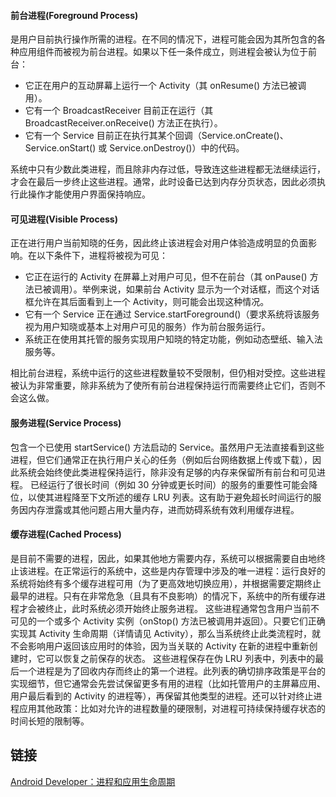 #### 	前台进程(Foreground Process)
是用户目前执行操作所需的进程。在不同的情况下，进程可能会因为其所包含的各种应用组件而被视为前台进程。如果以下任一条件成立，则进程会被认为位于前台：

* 它正在用户的互动屏幕上运行一个 Activity（其 onResume() 方法已被调用）。
* 它有一个 BroadcastReceiver 目前正在运行（其 BroadcastReceiver.onReceive() 方法正在执行）。
* 它有一个 Service 目前正在执行其某个回调（Service.onCreate()、Service.onStart() 或 Service.onDestroy()）中的代码。

系统中只有少数此类进程，而且除非内存过低，导致连这些进程都无法继续运行，才会在最后一步终止这些进程。通常，此时设备已达到内存分页状态，因此必须执行此操作才能使用户界面保持响应。

#### 可见进程(Visible Process)
正在进行用户当前知晓的任务，因此终止该进程会对用户体验造成明显的负面影响。在以下条件下，进程将被视为可见：

* 它正在运行的 Activity 在屏幕上对用户可见，但不在前台（其 onPause() 方法已被调用）。举例来说，如果前台 Activity 显示为一个对话框，而这个对话框允许在其后面看到上一个 Activity，则可能会出现这种情况。
* 它有一个 Service 正在通过 Service.startForeground()（要求系统将该服务视为用户知晓或基本上对用户可见的服务）作为前台服务运行。
* 系统正在使用其托管的服务实现用户知晓的特定功能，例如动态壁纸、输入法服务等。

相比前台进程，系统中运行的这些进程数量较不受限制，但仍相对受控。这些进程被认为非常重要，除非系统为了使所有前台进程保持运行而需要终止它们，否则不会这么做。

#### 服务进程(Service Process)
包含一个已使用 startService() 方法启动的 Service。虽然用户无法直接看到这些进程，但它们通常正在执行用户关心的任务（例如后台网络数据上传或下载），因此系统会始终使此类进程保持运行，除非没有足够的内存来保留所有前台和可见进程。
已经运行了很长时间（例如 30 分钟或更长时间）的服务的重要性可能会降位，以使其进程降至下文所述的缓存 LRU 列表。这有助于避免超长时间运行的服务因内存泄露或其他问题占用大量内存，进而妨碍系统有效利用缓存进程。

#### 缓存进程(Cached Process)
是目前不需要的进程，因此，如果其他地方需要内存，系统可以根据需要自由地终止该进程。在正常运行的系统中，这些是内存管理中涉及的唯一进程：运行良好的系统将始终有多个缓存进程可用（为了更高效地切换应用），并根据需要定期终止最早的进程。只有在非常危急（且具有不良影响）的情况下，系统中的所有缓存进程才会被终止，此时系统必须开始终止服务进程。
这些进程通常包含用户当前不可见的一个或多个 Activity 实例（onStop() 方法已被调用并返回）。只要它们正确实现其 Activity 生命周期（详情请见 Activity），那么当系统终止此类流程时，就不会影响用户返回该应用时的体验，因为当关联的 Activity 在新的进程中重新创建时，它可以恢复之前保存的状态。
这些进程保存在伪 LRU 列表中，列表中的最后一个进程是为了回收内存而终止的第一个进程。此列表的确切排序政策是平台的实现细节，但它通常会先尝试保留更多有用的进程（比如托管用户的主屏幕应用、用户最后看到的 Activity 的进程等），再保留其他类型的进程。还可以针对终止进程应用其他政策：比如对允许的进程数量的硬限制，对进程可持续保持缓存状态的时间长短的限制等。

## 链接
[Android Developer：进程和应用生命周期](https://developer.android.google.cn/guide/components/activities/process-lifecycle)
